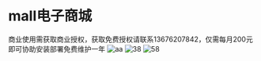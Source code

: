 # mall电子商城
商业使用需获取商业授权，获取免费授权请联系13676207842，仅需每月200元即可协助安装部署免费维护一年
![aa](https://github.com/user-attachments/assets/8aa3de3d-300c-40bd-83f9-1a6d59851976)
![38](https://github.com/user-attachments/assets/4a96b435-6435-4260-961c-90f43d5aa6ae)
![58](https://github.com/user-attachments/assets/c7de791f-96ae-450b-8ad8-55476239d825)

